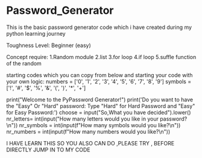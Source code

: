 # Password_Generator
This is the basic password generator code which i have created during my python learning journey

Toughness Level: Beginner (easy)

Concept require:
1.Random module
2.list
3.for loop
4.if loop
5.suffle function of the random 

starting codes which you can copy from below and starting your code with your own logic:
numbers = ['0', '1', '2', '3', '4', '5', '6', '7', '8', '9']
symbols = ['!', '#', '$', '%', '&', '(', ')', '*', '+']

print("Welcome to the PyPassword Generator!")
print('Do you want to have the "Easy" Or "Hard" password: Type "Hard" for Hard Password and "Easy" for Easy Password:')
choose = input("So,What you have decided").lower()
nr_letters= int(input("How many letters would you like in your password?\n")) 
nr_symbols = int(input(f"How many symbols would you like?\n"))
nr_numbers = int(input(f"How many numbers would you like?\n"))

I HAVE LEARN THIS SO YOU ALSO CAN DO ,PLEASE TRY , BEFORE DIRECTLY JUMP IN TO MY CODE 
